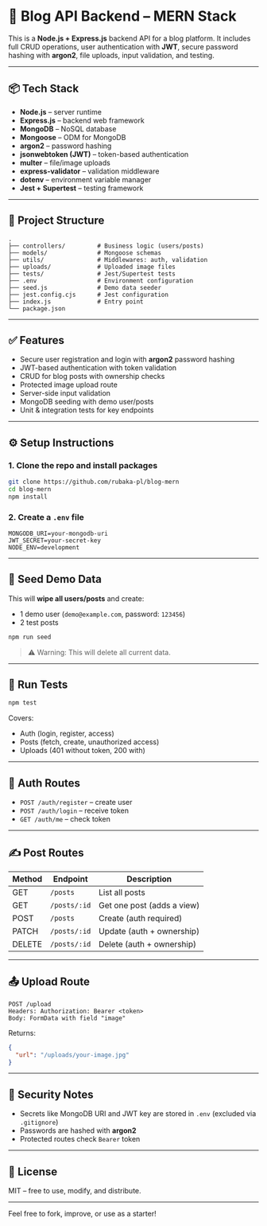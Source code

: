 # 📰 Blog API Backend – MERN Stack

This is a **Node.js + Express.js** backend API for a blog platform. It includes full CRUD operations, user authentication with **JWT**, secure password hashing with **argon2**, file uploads, input validation, and testing.

---

## 📦 Tech Stack

- **Node.js** – server runtime
- **Express.js** – backend web framework
- **MongoDB** – NoSQL database
- **Mongoose** – ODM for MongoDB
- **argon2** – password hashing
- **jsonwebtoken (JWT)** – token-based authentication
- **multer** – file/image uploads
- **express-validator** – validation middleware
- **dotenv** – environment variable manager
- **Jest + Supertest** – testing framework

---

## 📁 Project Structure

```
.
├── controllers/         # Business logic (users/posts)
├── models/              # Mongoose schemas
├── utils/               # Middlewares: auth, validation
├── uploads/             # Uploaded image files
├── tests/               # Jest/Supertest tests
├── .env                 # Environment configuration
├── seed.js              # Demo data seeder
├── jest.config.cjs      # Jest configuration
├── index.js             # Entry point
└── package.json
```

---

## ✅ Features

- Secure user registration and login with **argon2** password hashing
- JWT-based authentication with token validation
- CRUD for blog posts with ownership checks
- Protected image upload route
- Server-side input validation
- MongoDB seeding with demo user/posts
- Unit & integration tests for key endpoints

---

## ⚙️ Setup Instructions

### 1. Clone the repo and install packages

```bash
git clone https://github.com/rubaka-pl/blog-mern
cd blog-mern
npm install
```

### 2. Create a `.env` file

```env
MONGODB_URI=your-mongodb-uri
JWT_SECRET=your-secret-key
NODE_ENV=development
```

---

## 🌱 Seed Demo Data

This will **wipe all users/posts** and create:

- 1 demo user (`demo@example.com`, password: `123456`)
- 2 test posts

```bash
npm run seed
```

> ⚠️ Warning: This will delete all current data.

---

## 🧪 Run Tests

```bash
npm test
```

Covers:

- Auth (login, register, access)
- Posts (fetch, create, unauthorized access)
- Uploads (401 without token, 200 with)

---

## 🔐 Auth Routes

- `POST /auth/register` – create user
- `POST /auth/login` – receive token
- `GET /auth/me` – check token

---

## ✍️ Post Routes

| Method | Endpoint          | Description                    |
|--------|-------------------|--------------------------------|
| GET    | `/posts`          | List all posts                 |
| GET    | `/posts/:id`      | Get one post (adds a view)     |
| POST   | `/posts`          | Create (auth required)         |
| PATCH  | `/posts/:id`      | Update (auth + ownership)      |
| DELETE | `/posts/:id`      | Delete (auth + ownership)      |

---

## 📤 Upload Route

```http
POST /upload
Headers: Authorization: Bearer <token>
Body: FormData with field "image"
```

Returns:

```json
{
  "url": "/uploads/your-image.jpg"
}
```

---

## 🔐 Security Notes

- Secrets like MongoDB URI and JWT key are stored in `.env` (excluded via `.gitignore`)
- Passwords are hashed with **argon2**
- Protected routes check `Bearer` token

---

## 📃 License

MIT – free to use, modify, and distribute.

---

Feel free to fork, improve, or use as a starter!

